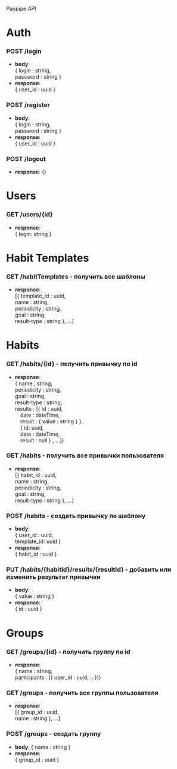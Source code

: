 Panpipe API

# Auth

### POST /login
- **body**:\
{ login : string,\
password : string  }
- **response**:\
{ user_id : uuid }

### POST /register
- **body**:\
{ login : string,\
password : string  }
- **response**:\
{ user_id : uuid }

### POST /logout
- **response**: {}

# Users
### GET /users/{id}
- **response**: \
{ login: string }

# Habit Templates

### GET /habitTemplates - получить все шаблоны
- **response**:\
[{ template_id : uuid,\
name : string,\
periodicity : string,\
goal : string,\
result-type : string }, ...]


# Habits

### GET /habits/{id} - получить привычку по id
- **response**:\
{ name : string,\
periodicity : string,\
goal : string,\
result-type : string,\
results : [{ id : uuid,\
&emsp;date : dateTime,\
&emsp;result : { value : string } }, \
&emsp;{ id: uuid,\
&emsp;date : dateTime,\
&emsp;result : null
} , ...]}

### GET /habits - получить все привычки пользователя
- **response**:\
[{ habit_id : uuid,\
name : string,\
periodicity : string,\
goal : string,\
result-type : string }, ...]

### POST /habits - создать привычку по шаблону
- **body**:\
{ user_id : uuid,\
template_id: uuid }
- **response**:\
{ habit_id : uuid }

### PUT /habits/{habitId}/results/{resultId} - добавить или изменить результат привычки
- **body**:\
{ value : string }
- **response**:\
{ id : uuid }  

# Groups

### GET /groups/{id} - получить группу по id
- **response**:\
{ name : string,\
participants : [{ user_id : uuid, ...}]}

### GET /groups - получить все группы пользователя
- **response**:\
[{ group_id : uuid,\
name : string }, ...]

### POST /groups - создать группу
- **body**: { name : string }
- **response**:\
{ group_id : uuid }
